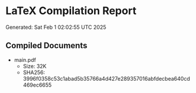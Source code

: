 # LaTeX Compilation Report
Generated: Sat Feb  1 02:02:55 UTC 2025
## Compiled Documents
- main.pdf
  - Size: 32K
  - SHA256: 3996f0358c53c1abad5b35766a4d427e289357016abfdecbea640cd469ec6655
